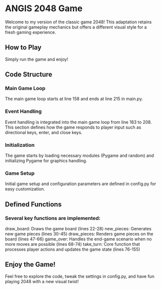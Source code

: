 # ANGIS 2048 Game
Welcome to my version of the classic game 2048! This adaptation retains the original gameplay mechanics but offers a different visual style for a fresh gaming experience.

## How to Play
Simply run the game and enjoy!

## Code Structure
### Main Game Loop
The main game loop starts at line 158 and ends at line 215 in main.py.

### Event Handling
Event handling is integrated into the main game loop from line 183 to 208. This section defines how the game responds to player input such as directional keys, enter, and close keys.

### Initialization
The game starts by loading necessary modules (Pygame and random) and initializing Pygame for graphics handling.

### Game Setup
Initial game setup and configuration parameters are defined in config.py for easy customization.


## Defined Functions
### Several key functions are implemented:
draw_board: Draws the game board (lines 22-28)
new_pieces: Generates new game pieces (lines 30-45)
draw_pieces: Renders game pieces on the board (lines 47-66)
game_over: Handles the end-game scenario when no more moves are possible (lines 68-74)
take_turn: Core function that processes player actions and updates the game state (lines 76-155)

## Enjoy the Game!
Feel free to explore the code, tweak the settings in config.py, and have fun playing 2048 with a new visual twist!
